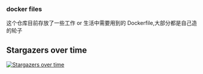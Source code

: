 ### docker files

这个仓库目前存放了一些工作 or 生活中需要用到的 Dockerfile,大部分都是自己造的轮子
## Stargazers over time
[![Stargazers over time](https://starcharts.herokuapp.com/xrw003/dockerfile.svg)](https://starcharts.herokuapp.com/xrw003/dockerfile)
      
